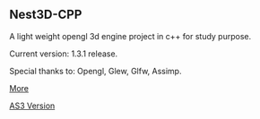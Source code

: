 Nest3D-CPP
-------------------------

A light weight opengl 3d engine project in c++ for study purpose.

Current version: 1.3.1 release.

Special thanks to: Opengl, Glew, Glfw, Assimp.

[More](http://sindney.com/project/nest3d-cpp)

[AS3 Version](http://sindney.com/project/nest3d)